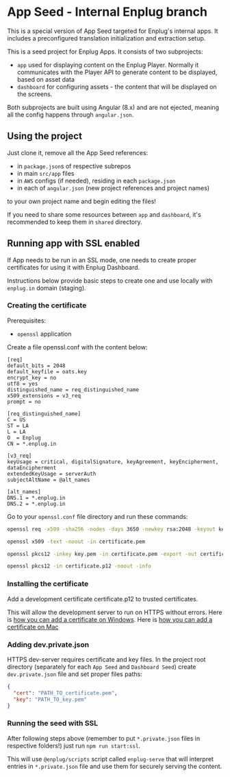 # App Seed - Internal Enplug branch

This is a special version of App Seed targeted for Enplug's internal apps. It includes a preconfigured translation initialization and extraction setup.

This is a seed project for Enplug Apps. It consists of two subprojects:

- `app` used for displaying content on the Enplug Player. Normally it communicates with the Player API to generate content to be displayed, based on asset data
- `dashboard` for configuring assets - the content that will be displayed on the screens.

Both subprojects are built using Angular (8.x) and are not ejected, meaning all the config happens through `angular.json`.

## Using the project

Just clone it, remove all the App Seed references:

- in `package.json`s of respective subrepos
- in main `src/app` files
- in `AWS` configs (if needed), residing in each `package.json`
- in each of `angular.json` (new project references and project names)

to your own project name and begin editing the files!

If you need to share some resources between `app` and `dashboard`, it's recommended to keep them in `shared` directory.

## Running app with SSL enabled

If App needs to be run in an SSL mode, one needs to create proper certificates for using it with Enplug Dashboard.

Instructions below provide basic steps to create one and use locally with `enplug.in` domain (staging).

### Creating the certificate

Prerequisites:
- `openssl` application

Create a file openssl.conf with the content below:

```editorconfig
[req]
default_bits = 2048
default_keyfile = oats.key
encrypt_key = no
utf8 = yes
distinguished_name = req_distinguished_name
x509_extensions = v3_req
prompt = no

[req_distinguished_name]
C = US
ST = LA
L = LA
O  = Enplug
CN = *.enplug.in

[v3_req]
keyUsage = critical, digitalSignature, keyAgreement, keyEncipherment, dataEncipherment
extendedKeyUsage = serverAuth
subjectAltName = @alt_names

[alt_names]
DNS.1 = *.enplug.in
DNS.2 = *.enplug.in
```

Go to your `openssl.conf` file directory and run these commands:

```bash
openssl req -x509 -sha256 -nodes -days 3650 -newkey rsa:2048 -keyout key.pem -out certificate.pem -config openssl.conf

openssl x509 -text -noout -in certificate.pem

openssl pkcs12 -inkey key.pem -in certificate.pem -export -out certificate.p12

openssl pkcs12 -in certificate.p12 -noout -info
```

### Installing the certificate
Add a development certificate certificate.p12 to trusted certificates. 

This will allow the development server to run on HTTPS without errors. 
Here is [how you can add a certificate on Windows](https://docs.microsoft.com/en-us/previous-versions/windows/it-pro/windows-server-2008-R2-and-2008/cc754841(v=ws.11)).
Here is [how you can add a certificate on Mac](https://reactpaths.com/how-to-get-https-working-in-localhost-development-environment-f17de34af046)

### Adding dev.private.json
HTTPS dev-server requires certificate and key files. 
In the project root directory (separately for each `App Seed` and `Dashboard Seed`) create `dev.private.json` file and set proper files paths:

```json
{
  "cert": "PATH_TO_certificate.pem",
  "key": "PATH_TO_key.pem"
}
```

### Running the seed with SSL

After following steps above (remember to put `*.private.json` files in respective folders!) just run `npm run start:ssl`. 

This will use `@enplug/scripts` script called `enplug-serve` that will interpret entries in `*.private.json` file and use them for securely serving the content.
